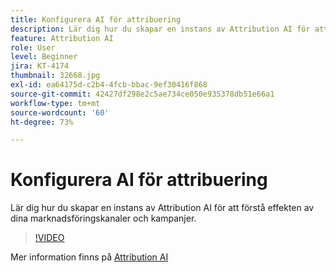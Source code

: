 ```yaml
---
title: Konfigurera AI för attribuering
description: Lär dig hur du skapar en instans av Attribution AI för att förstå effekten av dina marknadsföringskanaler och kampanjer.
feature: Attribution AI
role: User
level: Beginner
jira: KT-4174
thumbnail: 32668.jpg
exl-id: ea64175d-c2b4-4fcb-bbac-9ef30416f868
source-git-commit: 42427df298e2c5ae734ce050e935378db51e66a1
workflow-type: tm+mt
source-wordcount: '60'
ht-degree: 73%

---
```


# Konfigurera AI för attribuering

Lär dig hur du skapar en instans av Attribution AI för att förstå effekten av dina marknadsföringskanaler och kampanjer.

>[!VIDEO](https://video.tv.adobe.com/v/32668?quality=12&learn=on)

Mer information finns på [Attribution AI](https://experienceleague.adobe.com/docs/experience-platform/intelligent-services/attribution-ai/overview.html)
